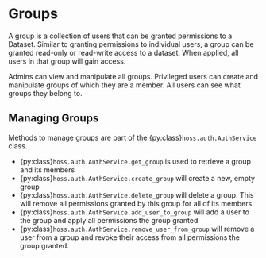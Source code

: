 # Groups
A group is a collection of users that can be granted permissions to a Dataset. Similar to 
granting permissions to individual users, a group can be granted read-only or read-write access
to a dataset. When applied, all users in that group will gain access.

Admins can view and manipulate all groups. Privileged users can create and manipulate
groups of which they are a member. All users can see what groups they belong to.

## Managing Groups
Methods to manage groups are part of the {py:class}`hoss.auth.AuthService` class.

- {py:class}`hoss.auth.AuthService.get_group` is used to retrieve a group and its members
- {py:class}`hoss.auth.AuthService.create_group` will create a new, empty group
- {py:class}`hoss.auth.AuthService.delete_group` will delete a group. This will remove
all permissions granted by this group for all of its members
- {py:class}`hoss.auth.AuthService.add_user_to_group` will add a user to the group and apply
all permissions the group granted
- {py:class}`hoss.auth.AuthService.remove_user_from_group` will remove a user from a group and 
revoke their access from all permissions the group granted.
